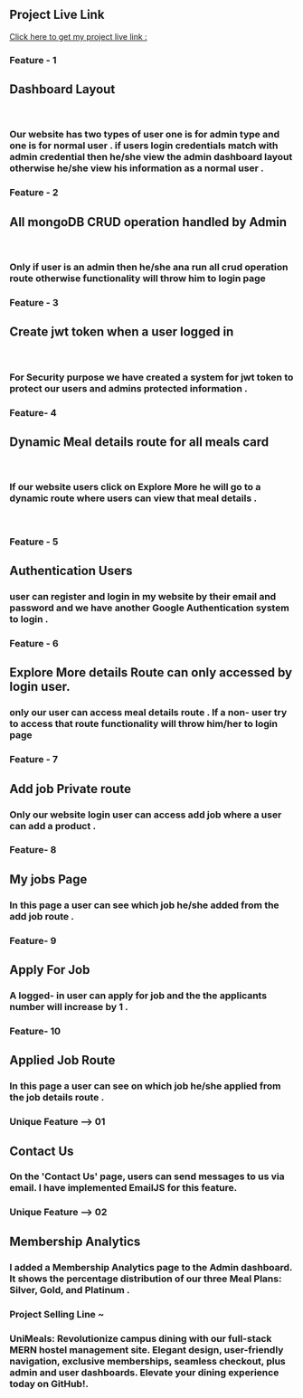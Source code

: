 ## Project Live Link 
[Click here to get my project live link :](https://hostel-management-8210c.web.app/) 

### Feature - 1
## Dashboard Layout 
<br>

### Our website has two types of user one is for admin type and one is for normal user . if users login credentials match with admin credential then he/she view the admin dashboard layout otherwise he/she view his information as a normal user .

### Feature - 2
## All mongoDB CRUD operation handled by Admin 
<br>

### Only if user is an admin then he/she ana run all  crud operation route otherwise functionality will throw him to login page 

### Feature - 3
## Create jwt token when a user logged in
<br>

### For Security purpose we have created a system for jwt token to protect our users and admins protected information . 


### Feature- 4
## Dynamic Meal details route for all meals card
<br>

### If our website users click on Explore More he will go to a dynamic route where users can view that meal details .
<br>

### Feature - 5
## Authentication Users

### user can register and login in my website by their email and password and we have another Google Authentication system to login .

### Feature - 6 
## Explore More details Route can only accessed by login user. 
### only our user can access meal details route . If a non- user try to access that route functionality will throw him/her to login page

### Feature - 7 
##  Add job Private route
### Only our website login user can access add job where a user can add a product .

### Feature- 8 
## My jobs Page 
### In this page a user can see which job he/she added  from the add job route .

### Feature- 9 
## Apply For Job
### A logged- in user can apply for job and the the applicants number will increase by 1 .

### Feature- 10 
## Applied Job Route 
### In this page a user can see on which job he/she applied from the job details route .


### Unique Feature --> 01 
## Contact Us
### On the 'Contact Us' page, users can send messages to us via email. I have implemented EmailJS for this feature. 

### Unique Feature --> 02 
## Membership Analytics
### I added a Membership Analytics page to the Admin dashboard. It shows the percentage distribution of our three Meal Plans: Silver, Gold, and Platinum .

### Project Selling Line ~

### UniMeals: Revolutionize campus dining with our full-stack MERN hostel management site. Elegant design, user-friendly navigation, exclusive memberships, seamless checkout, plus admin and user dashboards. Elevate your dining experience today on GitHub!.
